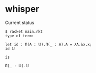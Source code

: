 # whisper

Current status

```shell
$ racket main.rkt
type of term:

let id : Π(A : 𝕌).Π(_ : A).A = λA.λx.x;
id 𝕌

is

Π(_ : 𝕌).𝕌
```

